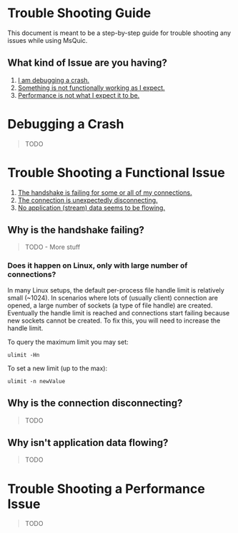 # Trouble Shooting Guide

This document is meant to be a step-by-step guide for trouble shooting any issues while using MsQuic.

## What kind of Issue are you having?

1. [I am debugging a crash.](#debugging-a-crash)
2. [Something is not functionally working as I expect.](#trouble-shooting-a-functional-issue)
3. [Performance is not what I expect it to be.](#trouble-shooting-a-performance-issue)

# Debugging a Crash

> TODO

# Trouble Shooting a Functional Issue

1. [The handshake is failing for some or all of my connections.](#why-is-the-handshake-failing)
2. [The connection is unexpectedly disconnecting.](#why-is-the-connection-disconnecting)
3. [No application (stream) data seems to be flowing.](#why-isnt-application-data-flowing)

## Why is the handshake failing?

> TODO - More stuff

### Does it happen on Linux, only with large number of connections?

In many Linux setups, the default per-process file handle limit is relatively small (~1024). In scenarios where lots of (usually client) connection are opened, a large number of sockets (a type of file handle) are created. Eventually the handle limit is reached and connections start failing because new sockets cannot be created. To fix this, you will need to increase the handle limit.

To query the maximum limit you may set:
```
ulimit -Hn
```

To set a new limit (up to the max):
```
ulimit -n newValue
```

## Why is the connection disconnecting?

> TODO

## Why isn't application data flowing?

> TODO

# Trouble Shooting a Performance Issue

> TODO
